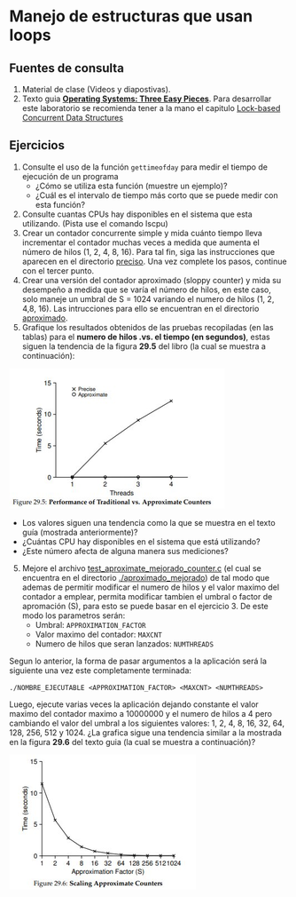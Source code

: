 # Manejo de estructuras que usan loops #

## Fuentes de consulta ##
1. Material de clase (Videos y diapostivas).
2. Texto guia [**Operating Systems: Three Easy Pieces**](http://pages.cs.wisc.edu/~remzi/OSTEP/). Para desarrollar este laboratorio se recomienda tener a la mano el capitulo [Lock-based Concurrent Data Structures](http://pages.cs.wisc.edu/~remzi/OSTEP/threads-locks-usage.pdf)

## Ejercicios ##

1. Consulte el uso de la función ```gettimeofday``` para medir el tiempo de ejecución de un programa
   * ¿Cómo se utiliza esta función (muestre un ejemplo)? 
   * ¿Cuál es el intervalo de tiempo más corto que se puede medir con esta función?
2. Consulte cuantas CPUs hay disponibles en el sistema que esta utilizando. (Pista use el comando lscpu)
2. Crear un contador concurrente simple y mida cuánto tiempo lleva incrementar el contador muchas veces a medida que aumenta el número de hilos (1, 2, 4, 8, 16). Para tal fin, siga las instrucciones que aparecen en el directorio  [preciso](./preciso). Una vez complete los pasos, continue con el tercer punto.
3. Crear una versión del contador aproximado (sloppy counter) y mida su desempeño a medida que se varía el número de hilos, en este caso, solo maneje un umbral de S = 1024 variando el numero  de hilos (1, 2, 4,8, 16). Las intrucciones para ello se encuentran en el directorio [aproximado](./aproximado).
4. Grafique los resultados obtenidos de las pruebas recopiladas (en las tablas) para el **numero de hilos .vs. el tiempo (en segundos)**, estas siguen la tendencia de la figura **29.5** del libro (la cual se muestra a continuación):

![fig_performance](fig_performance.jpg)

   * Los valores siguen una tendencia como la que se muestra en el texto guía (mostrada anteriormente)?
   * ¿Cuántas CPU hay disponibles en el sistema que está utilizando?  
   * ¿Este número afecta de alguna manera sus mediciones?

5. Mejore el archivo [test_aproximate_mejorado_counter.c](./aproximado_mejorado/test_aproximate_mejorado_counter.c) (el cual se encuentra en el directorio [./aproximado_mejorado](./aproximado_mejorado)) de tal modo que ademas de permitir modificar el numero de hilos y el valor maximo del contador a emplear, permita modificar tambien el umbral o factor de apromación (S), para esto se puede basar en el ejercicio 3. De este modo los parametros serán:
   * Umbral: ```APPROXIMATION_FACTOR```
   * Valor maximo del contador: ```MAXCNT```
   * Numero de hilos que seran lanzados: ```NUMTHREADS```
   
Segun lo anterior, la forma de pasar argumentos a la aplicación será la siguiente una vez este completamente terminada:  

```
./NOMBRE_EJECUTABLE <APPROXIMATION_FACTOR> <MAXCNT> <NUMTHREADS>
```

Luego, ejecute varias veces la aplicación dejando constante el valor maximo del contador maximo a 10000000 y el numero de hilos a 4 pero cambiando el valor del umbral a los siguientes valores: 1, 2, 4, 8, 16, 32, 64, 128, 256, 512 y 1024. ¿La grafica sigue una tendencia similar a la mostrada en la figura **29.6** del texto guia (la cual se muestra a continuación)?

![fig_S](fig_S.jpg)